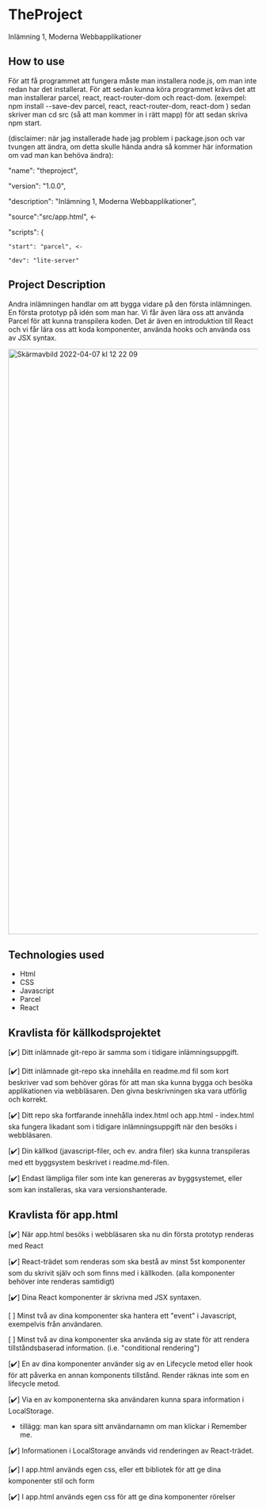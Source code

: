 # TheProject
Inlämning 1, Moderna Webbapplikationer

## How to use
För att få programmet att fungera måste man installera node.js, om man inte redan har det installerat. För att sedan kunna köra programmet krävs det att man installerar parcel, react, react-router-dom och react-dom. 
(exempel:  npm install --save-dev parcel, react, react-router-dom, react-dom ) 
sedan skriver man cd src (så att man kommer in i rätt mapp) för att sedan skriva npm start.

(disclaimer: när jag installerade hade jag problem i package.json och var tvungen att ändra, om detta skulle hända andra så kommer här information om vad man kan behöva ändra):

  "name": "theproject",

  "version": "1.0.0",

  "description": "Inlämning 1, Moderna Webbapplikationer",

  "source":"src/app.html",  <-

  "scripts": {

    "start": "parcel", <-
    
    "dev": "lite-server"

## Project Description
Andra inlämningen handlar om att bygga vidare på den första inlämningen. En första prototyp på idén som man har. Vi får även lära oss att använda Parcel för att kunna transpilera koden. Det är även en introduktion till React och vi får lära oss att koda komponenter, använda hooks och använda oss av JSX syntax.

<img width="1180" alt="Skärmavbild 2022-04-07 kl  12 22 09" src="https://user-images.githubusercontent.com/89778044/162179946-ea6c33f8-676f-4832-8952-f513bb68bebb.png">

## Technologies used
- Html
- CSS
- Javascript
- Parcel
- React

## Kravlista för källkodsprojektet

[:heavy_check_mark:] Ditt inlämnade git-repo är samma som i tidigare inlämningsuppgift.

[:heavy_check_mark:] Ditt inlämnade git-repo ska innehålla en readme.md fil som kort beskriver vad som behöver göras för att man ska kunna bygga och besöka applikationen via webbläsaren. Den givna beskrivningen ska vara utförlig och korrekt.

[:heavy_check_mark:] Ditt repo ska fortfarande innehålla index.html och app.html - index.html ska fungera likadant som i tidigare inlämningsuppgift när den besöks i webbläsaren.

[:heavy_check_mark:] Din källkod (javascript-filer, och ev. andra filer) ska kunna transpileras med ett byggsystem beskrivet i readme.md-filen.

[:heavy_check_mark:] Endast lämpliga filer som inte kan genereras av byggsystemet, eller som kan installeras, ska vara versionshanterade.

## Kravlista för app.html

[:heavy_check_mark:] När app.html besöks i webbläsaren ska nu din första prototyp renderas med React

[:heavy_check_mark:] React-trädet som renderas som ska bestå av minst 5st komponenter som du skrivit själv och som finns med i källkoden. (alla komponenter behöver inte renderas samtidigt)

[:heavy_check_mark:] Dina React komponenter är skrivna med JSX syntaxen. 

[ ] Minst två av dina komponenter ska hantera ett "event" i Javascript, exempelvis från användaren.

[ ] Minst två av dina komponenter ska använda sig av state för att rendera tillståndsbaserad information. (i.e. "conditional rendering")

[:heavy_check_mark:] En av dina komponenter använder sig av en Lifecycle metod eller hook för att påverka en annan komponents tillstånd. Render räknas inte som en lifecycle metod.

[:heavy_check_mark:] Via en av komponenterna ska användaren kunna spara information i LocalStorage.
- tillägg: man kan spara sitt användarnamn om man klickar i Remember me.

[:heavy_check_mark:] Informationen i LocalStorage används vid renderingen av React-trädet.

[:heavy_check_mark:] I app.html används egen css, eller ett bibliotek för att ge dina komponenter stil och form
	
[:heavy_check_mark:] I app.html används egen css för att ge dina komponenter rörelser

